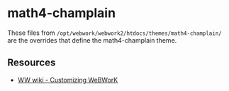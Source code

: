 # math4-champlain

These files from `/opt/webwork/webwork2/htdocs/themes/math4-champlain/`
are the overrides that define the math4-champlain theme.

## Resources

* [WW wiki - Customizing WeBWorK](https://webwork.maa.org/wiki/Customizing_WeBWorK#Customizing_the_theme_for_2.17_and_beyond)

